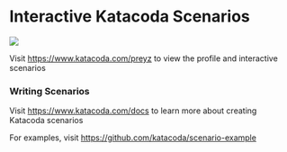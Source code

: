 # Interactive Katacoda Scenarios

[![](http://shields.katacoda.com/katacoda/preyz/count.svg)](https://www.katacoda.com/preyz "Get your profile on Katacoda.com")

Visit https://www.katacoda.com/preyz to view the profile and interactive scenarios

### Writing Scenarios
Visit https://www.katacoda.com/docs to learn more about creating Katacoda scenarios

For examples, visit https://github.com/katacoda/scenario-example
